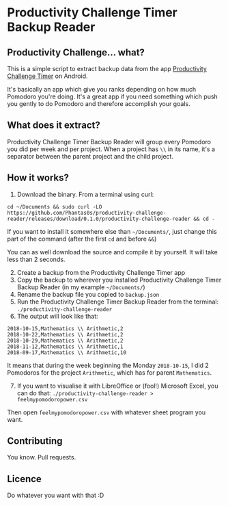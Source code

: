 # Productivity Challenge Timer Backup Reader

## Productivity Challenge... what?

This is a simple script to extract backup data from the app [Productivity Challenge Timer](https://play.google.com/store/apps/details?id=com.wlxd.pomochallenge&hl=en) on Android.

It's basically an app which give you ranks depending on how much Pomodoro you're doing. It's a great app if you need something which push you gently to do Pomodoro and therefore accomplish your goals.

## What does it extract?

Productivity Challenge Timer Backup Reader will group every Pomodoro you did per week and per project. When a project has `\\` in its name, it's a separator between the parent project and the child project.

## How it works?

1. Download the binary. From a terminal using curl:

`cd ~/Documents && sudo curl -LO https://github.com/Phantas0s/productivity-challenge-reader/releases/download/0.1.0/productivity-challenge-reader && cd -`

If you want to install it somewhere else than `~/Documents/`, just change this part of the command (after the first `cd` and before `&&`)

You can as well download the source and compile it by yourself. It will take less than 2 seconds.

2. Create a backup from the Productivity Challenge Timer app
3. Copy the backup to wherever you installed Productivity Challenge Timer Backup Reader (in my example `~/Documents/`)
4. Rename the backup file you copied to `backup.json`
5. Run the Productivity Challenge Timer Backup Reader from the terminal: `./productivity-challenge-reader`
6. The output will look like that:

```
2018-10-15,Mathematics \\ Arithmetic,2
2018-10-22,Mathematics \\ Arithmetic,2
2018-10-29,Mathematics \\ Arithmetic,2
2018-11-12,Mathematics \\ Arithmetic,1
2018-09-17,Mathematics \\ Arithmetic,10
```

It means that during the week beginning the Monday `2018-10-15`, I did 2 Pomodoros for the project `Arithmetic`, which has for parent `Mathematics`.

7. If you want to visualise it with LibreOffice or (fool!) Microsoft Excel, you can do that:
`./productivity-challenge-reader > feelmypomodoropower.csv`

Then open `feelmypomodoropower.csv` with whatever sheet program you want.

## Contributing

You know. Pull requests.

## Licence

Do whatever you want with that :D 



